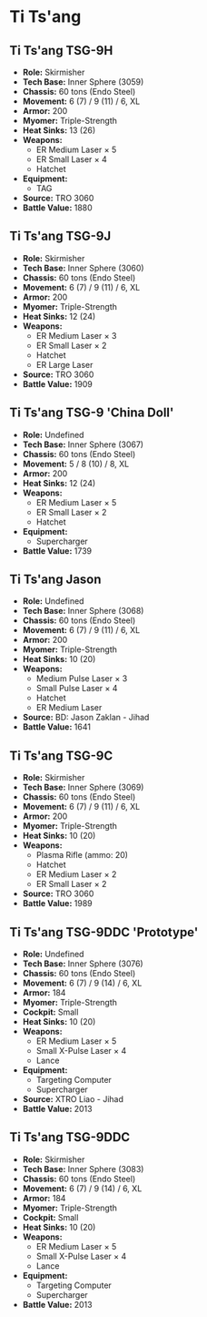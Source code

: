 # Ti Ts'ang
## Ti Ts'ang TSG-9H
- **Role:** Skirmisher
- **Tech Base:** Inner Sphere (3059)
- **Chassis:** 60 tons (Endo Steel)
- **Movement:** 6 (7) / 9 (11) / 6, XL
- **Armor:** 200
- **Myomer:** Triple-Strength
- **Heat Sinks:** 13 (26)
- **Weapons:**
  - ER Medium Laser × 5
  - ER Small Laser × 4
  - Hatchet
- **Equipment:**
  - TAG
- **Source:** TRO 3060
- **Battle Value:** 1880

## Ti Ts'ang TSG-9J
- **Role:** Skirmisher
- **Tech Base:** Inner Sphere (3060)
- **Chassis:** 60 tons (Endo Steel)
- **Movement:** 6 (7) / 9 (11) / 6, XL
- **Armor:** 200
- **Myomer:** Triple-Strength
- **Heat Sinks:** 12 (24)
- **Weapons:**
  - ER Medium Laser × 3
  - ER Small Laser × 2
  - Hatchet
  - ER Large Laser
- **Source:** TRO 3060
- **Battle Value:** 1909

## Ti Ts'ang TSG-9 'China Doll'
- **Role:** Undefined
- **Tech Base:** Inner Sphere (3067)
- **Chassis:** 60 tons (Endo Steel)
- **Movement:** 5 / 8 (10) / 8, XL
- **Armor:** 200
- **Heat Sinks:** 12 (24)
- **Weapons:**
  - ER Medium Laser × 5
  - ER Small Laser × 2
  - Hatchet
- **Equipment:**
  - Supercharger
- **Battle Value:** 1739

## Ti Ts'ang Jason
- **Role:** Undefined
- **Tech Base:** Inner Sphere (3068)
- **Chassis:** 60 tons (Endo Steel)
- **Movement:** 6 (7) / 9 (11) / 6, XL
- **Armor:** 200
- **Myomer:** Triple-Strength
- **Heat Sinks:** 10 (20)
- **Weapons:**
  - Medium Pulse Laser × 3
  - Small Pulse Laser × 4
  - Hatchet
  - ER Medium Laser
- **Source:** BD: Jason Zaklan - Jihad
- **Battle Value:** 1641

## Ti Ts'ang TSG-9C
- **Role:** Skirmisher
- **Tech Base:** Inner Sphere (3069)
- **Chassis:** 60 tons (Endo Steel)
- **Movement:** 6 (7) / 9 (11) / 6, XL
- **Armor:** 200
- **Myomer:** Triple-Strength
- **Heat Sinks:** 10 (20)
- **Weapons:**
  - Plasma Rifle (ammo: 20)
  - Hatchet
  - ER Medium Laser × 2
  - ER Small Laser × 2
- **Source:** TRO 3060
- **Battle Value:** 1989

## Ti Ts'ang TSG-9DDC 'Prototype'
- **Role:** Undefined
- **Tech Base:** Inner Sphere (3076)
- **Chassis:** 60 tons (Endo Steel)
- **Movement:** 6 (7) / 9 (14) / 6, XL
- **Armor:** 184
- **Myomer:** Triple-Strength
- **Cockpit:** Small
- **Heat Sinks:** 10 (20)
- **Weapons:**
  - ER Medium Laser × 5
  - Small X-Pulse Laser × 4
  - Lance
- **Equipment:**
  - Targeting Computer
  - Supercharger
- **Source:** XTRO Liao - Jihad
- **Battle Value:** 2013

## Ti Ts'ang TSG-9DDC
- **Role:** Skirmisher
- **Tech Base:** Inner Sphere (3083)
- **Chassis:** 60 tons (Endo Steel)
- **Movement:** 6 (7) / 9 (14) / 6, XL
- **Armor:** 184
- **Myomer:** Triple-Strength
- **Cockpit:** Small
- **Heat Sinks:** 10 (20)
- **Weapons:**
  - ER Medium Laser × 5
  - Small X-Pulse Laser × 4
  - Lance
- **Equipment:**
  - Targeting Computer
  - Supercharger
- **Battle Value:** 2013

